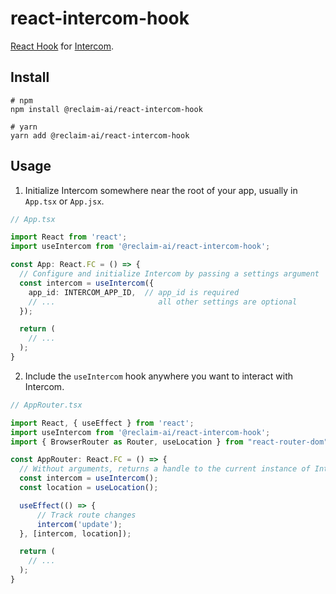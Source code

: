 # react-intercom-hook

[React Hook](https://reactjs.org/docs/hooks-intro.html) for [Intercom](https://www.intercom.com/). 


## Install
```
# npm
npm install @reclaim-ai/react-intercom-hook

# yarn
yarn add @reclaim-ai/react-intercom-hook
```

## Usage

1. Initialize Intercom somewhere near the root of your app, usually in `App.tsx` or `App.jsx`.

```typescript
// App.tsx

import React from 'react';
import useIntercom from '@reclaim-ai/react-intercom-hook';

const App: React.FC = () => {
  // Configure and initialize Intercom by passing a settings argument
  const intercom = useIntercom({
    app_id: INTERCOM_APP_ID,  // app_id is required
    // ...                       all other settings are optional
  });

  return (
    // ...
  );
}
```

2. Include the `useIntercom` hook anywhere you want to interact with Intercom.

```typescript
// AppRouter.tsx

import React, { useEffect } from 'react';
import useIntercom from '@reclaim-ai/react-intercom-hook';
import { BrowserRouter as Router, useLocation } from "react-router-dom";

const AppRouter: React.FC = () => {
  // Without arguments, returns a handle to the current instance of Intercom
  const intercom = useIntercom();
  const location = useLocation();

  useEffect(() => {
      // Track route changes
      intercom('update');
  }, [intercom, location]);

  return (
    // ...
  );
}
```
